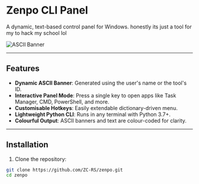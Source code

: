 # Zenpo CLI Panel

A dynamic, text-based control panel for Windows. honestly its just a tool for my to hack my school lol

![ASCII Banner](https://raw.githubusercontent.com/ZC-RS/zenpo/main/banner.png) <!-- optional image if you have a screenshot -->

---

## Features

- **Dynamic ASCII Banner**: Generated using the user's name or the tool's ID.
- **Interactive Panel Mode**: Press a single key to open apps like Task Manager, CMD, PowerShell, and more.
- **Customisable Hotkeys**: Easily extendable dictionary-driven menu.
- **Lightweight Python CLI**: Runs in any terminal with Python 3.7+.
- **Colourful Output**: ASCII banners and text are colour-coded for clarity.

---

## Installation

1. Clone the repository:

```bash
git clone https://github.com/ZC-RS/zenpo.git
cd zenpo
